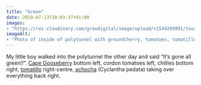 ```yaml
---
title: "Green"
date: 2018-07-13T10:03:37+01:00
images: 
- "https://res.cloudinary.com/growdigital/image/upload/v1544269991/tour-42324668894.jpg"
imageAlt: 
- "Photo of inside of polytunnel with groundcherry, tomatoes, tomatillos and achocha plants"
---
```


My little boy walked into the polytunnel the other day and said “It’s gone all green!!”. [Cape Gooseberry](http://www.realseeds.co.uk/physalis.html) bottom left, cordon tomatoes left, chillies bottom right, [tomatillo](https://www.bbcgoodfood.com/recipes/tomatillo-salsa) right-centre, [achocha](http://www.realseeds.co.uk/cucumberrelatives.html) (Cyclantha pedata) taking over everything back right. 
